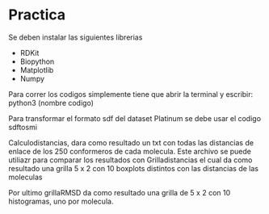 # Practica
Se deben instalar las siguientes librerias 

- RDKit
- Biopython
- Matplotlib
- Numpy

Para correr los codigos simplemente tiene que abrir la terminal y escribir:
python3 (nombre codigo)
  
Para transformar el formato sdf del dataset Platinum se debe usar el codigo sdftosmi

Calculodistancias, dara como resultado un txt con todas las distancias de enlace de los 250 conformeros de cada molecula. Este archivo se puede utiliazr para comparar los resultados con 
Grilladistancias el cual da como resultado una grilla 5 x 2 con 10 boxplots distintos con las distancias de las moleculas

Por ultimo grillaRMSD da como resultado una grilla de 5 x 2 con 10 histogramas, uno por molecula.
